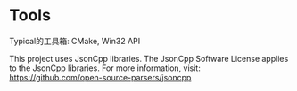 # Tools
Typical的工具箱: CMake, Win32 API

This project uses JsonCpp libraries. The JsonCpp Software License
applies to the JsonCpp libraries.
For more information, visit: https://github.com/open-source-parsers/jsoncpp